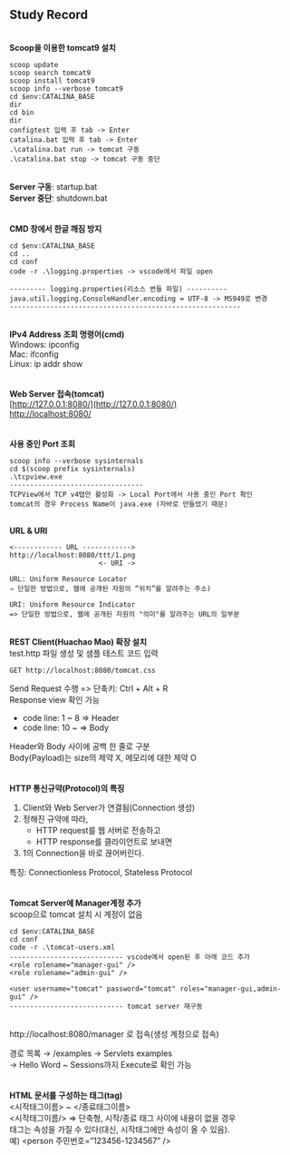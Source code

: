 ## Study Record
\
**Scoop을 이용한 tomcat9 설치**  
```
scoop update
scoop search tomcat9
scoop install tomcat9
scoop info --verbose tomcat9
cd $env:CATALINA_BASE
dir
cd bin
dir
configtest 입력 후 tab -> Enter
catalina.bat 입력 후 tab -> Enter
.\catalina.bat run -> tomcat 구동
.\catalina.bat stop -> tomcat 구동 중단
```  
\
**Server 구동**: startup.bat  
**Server 중단**: shutdown.bat  
\
\
**CMD 창에서 한글 깨짐 방지**
```
cd $env:CATALINA_BASE
cd ..
cd conf
code -r .\logging.properties -> vscode에서 파일 open

--------- logging.properties(리소스 번들 파일) ----------
java.util.logging.ConsoleHandler.encoding = UTF-8 -> MS949로 변경
---------------------------------------------------------
```  
\
**IPv4 Address 조회 명령어(cmd)**  
Windows: ipconfig  
Mac: ifconfig  
Linux: ip addr show  
\
\
**Web Server 접속(tomcat)**  
[http://127.0.0.1:8080/](http://127.0.0.1:8080/)  
[http://localhost:8080/](http://localhost:8080/)  
\
\
**사용 중인 Port 조회**

```
scoop info --verbose sysinternals
cd $(scoop prefix sysinternals)
.\tcpview.exe
---------------------------------
TCPView에서 TCP v4탭만 활성화 -> Local Port에서 사용 중인 Port 확인
tomcat의 경우 Process Name이 java.exe (자바로 만들었기 때문)
```  
\
**URL & URI**
```
<------------ URL ------------>
http://localhost:8080/ttt/1.png
					  <- URI ->

URL: Uniform Resource Locator
⇒ 단일한 방법으로, 웹에 공개된 자원의 “위치”를 알려주는 주소)

URI: Uniform Resource Indicator
=> 단일한 방법으로, 웹에 공개된 자원의 "의미"를 알려주는 URL의 일부분
```
\
**REST Client(Huachao Mao) 확장 설치**  
test.http 파일 생성 및 샘플 테스트 코드 입력
```
GET http://localhost:8080/tomcat.css  
```
Send Request 수행 => 단축키: Ctrl + Alt + R  
Response view 확인 가능
- code line: 1 ~ 8 => Header
- code line: 10 ~ => Body  
  
Header와 Body 사이에 공백 한 줄로 구분  
Body(Payload)는 size의 제약 X, 메모리에 대한 제약 O  
\
\
**HTTP 통신규약(Protocol)의 특징**
1. Client와 Web Server가 연결됨(Connection 생성)
2. 정해진 규약에 따라,
   - HTTP request를 웹 서버로 전송하고
   - HTTP response를 클라이언트로 보내면
3. 1의 Connection을 바로 끊어버린다.  

특징: Connectionless Protocol, Stateless Protocol  
\
\
**Tomcat Server에 Manager계정 추가**  
scoop으로 tomcat 설치 시 계정이 없음  
```
cd $env:CATALINA_BASE
cd conf
code -r .\tomcat-users.xml
---------------------------- vscode에서 open된 후 아래 코드 추가
<role rolename="manager-gui" />
<role rolename="admin-gui" />

<user username="tomcat" password="tomcat" roles="manager-gui,admin-gui" />
---------------------------- tomcat server 재구동
```  
\
http://localhost:8080/manager 로 접속(생성 계정으로 접속)  
 
경로 목록 → /examples → Servlets examples  
→ Hello Word ~ Sessions까지 Execute로 확인 가능  
\
\
**HTML 문서를 구성하는 태그(tag)**  
<시작태그이름> ~ </종료태그이름>  
<시작태그이름/> ⇒ 단축형, 시작/종료 태그 사이에 내용이 없을 경우  
태그는 속성을 가질 수 있다(대신, 시작태그에만 속성이 올 수 있음).  
예) <person 주민번호=”123456-1234567” />
